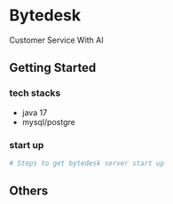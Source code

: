 # Bytedesk

Customer Service With AI

## Getting Started

### tech stacks

- java 17
- mysql/postgre

### start up

```bash
# Steps to get bytedesk server start up

```

## Others
